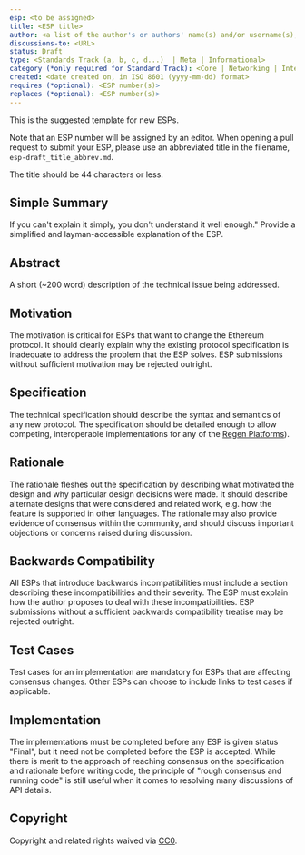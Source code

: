 ```yaml
---
esp: <to be assigned>
title: <ESP title>
author: <a list of the author's or authors' name(s) and/or username(s), or name(s) and email(s), e.g. (use with the parentheses or triangular brackets): FirstName LastName (@GitHubUsername), FirstName LastName <foo@bar.com>, FirstName (@GitHubUsername) and GitHubUsername (@GitHubUsername)>
discussions-to: <URL>
status: Draft
type: <Standards Track (a, b, c, d...)  | Meta | Informational>
category (*only required for Standard Track): <Core | Networking | Interface | ERC>
created: <date created on, in ISO 8601 (yyyy-mm-dd) format>
requires (*optional): <ESP number(s)>
replaces (*optional): <ESP number(s)>
---
```


This is the suggested template for new ESPs.

Note that an ESP number will be assigned by an editor. When opening a pull request to submit your ESP, please use an abbreviated title in the filename, `esp-draft_title_abbrev.md`.

The title should be 44 characters or less.

## Simple Summary
If you can't explain it simply, you don't understand it well enough." Provide a simplified and layman-accessible explanation of the ESP.

## Abstract
A short (~200 word) description of the technical issue being addressed.

## Motivation
<!--The motivation is critical for ESPs that want to change Regen Network core protocols. It should clearly explain why the existing protocol specification is inadequate to address the problem that the ESP solves. ESP submissions without sufficient motivation may be rejected outright.-->
The motivation is critical for ESPs that want to change the Ethereum protocol. It should clearly explain why the existing protocol specification is inadequate to address the problem that the ESP solves. ESP submissions without sufficient motivation may be rejected outright.

## Specification
The technical specification should describe the syntax and semantics of any new protocol. The specification should be detailed enough to allow competing, interoperable implementations for any of the [Regen Platforms](https://github.com/regen-network/tbd)).

## Rationale
The rationale fleshes out the specification by describing what motivated the design and why particular design decisions were made. It should describe alternate designs that were considered and related work, e.g. how the feature is supported in other languages. The rationale may also provide evidence of consensus within the community, and should discuss important objections or concerns raised during discussion.

## Backwards Compatibility
All ESPs that introduce backwards incompatibilities must include a section describing these incompatibilities and their severity. The ESP must explain how the author proposes to deal with these incompatibilities. ESP submissions without a sufficient backwards compatibility treatise may be rejected outright.

## Test Cases
Test cases for an implementation are mandatory for ESPs that are affecting consensus changes. Other ESPs can choose to include links to test cases if applicable.

## Implementation
The implementations must be completed before any ESP is given status "Final", but it need not be completed before the ESP is accepted. While there is merit to the approach of reaching consensus on the specification and rationale before writing code, the principle of "rough consensus and running code" is still useful when it comes to resolving many discussions of API details.

## Copyright
Copyright and related rights waived via [CC0](https://creativecommons.org/publicdomain/zero/1.0/).
